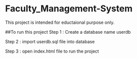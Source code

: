 # Faculty_Management-System
This project is intended for eductaional purpose only.

##To run this project
Step 1 : Create a database name userdb 

Step 2 : import userdb.sql file into database 

Step 3 : open index.html file to run the project

